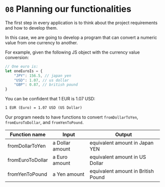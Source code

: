 # `08` Planning our functionalities

The first step in every application is to think about the project requirements and how to develop them.

In this case, we are going to develop a program that can convert a numeric value from one currency to another.

For example, given the following JS object with the currency value conversion:

```js
// One euro is:
let oneEuroIs = {
    "JPY": 156.5, // japan yen
    "USD": 1.07, // us dollar
    "GBP": 0.87, // british pound
}
```

You can be confident that 1 EUR is 1.07 USD:

```txt
1 EUR (Euro) = 1.07 USD (US Dollar)
```

Our program needs to have functions to convert `fromDollarToYen`, `fromEuroToDollar`, and `fromYenToPound`.

| Function name     | Input             | Output                            |
| ----------------- | ----------------- | ----------------------------------|
| fromDollarToYen   | a Dollar amount   | equivalent amount in Japan YEN    |
| fromEuroToDollar  | a Euro amount     | equivalent amount in US Dollar    |
| fromYenToPound    | a Yen amount      | equivalent amount in British Pound|
